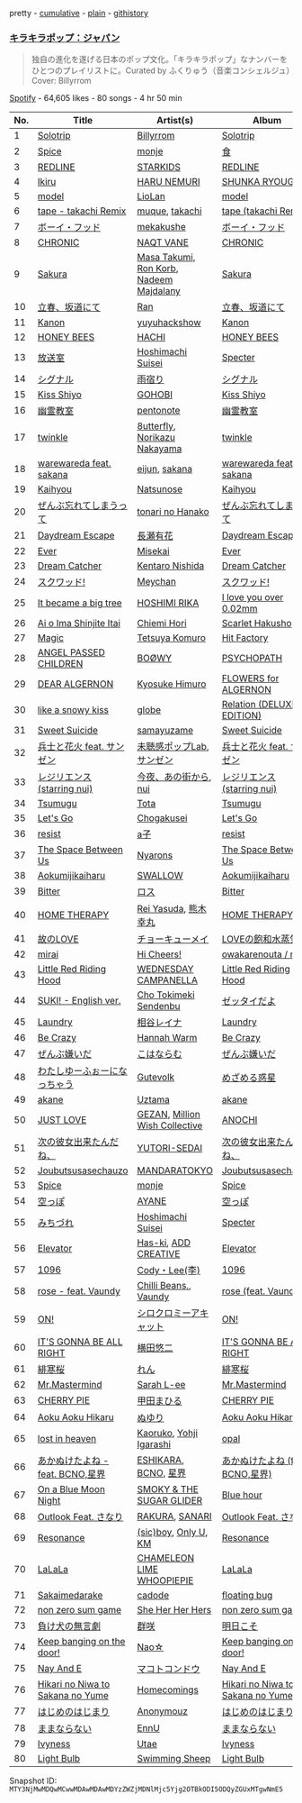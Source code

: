 pretty - [cumulative](/playlists/cumulative/37i9dQZF1DWVlypmfyCIGr.md) - [plain](/playlists/plain/37i9dQZF1DWVlypmfyCIGr) - [githistory](https://github.githistory.xyz/mackorone/spotify-playlist-archive/blob/main/playlists/plain/37i9dQZF1DWVlypmfyCIGr)

### [キラキラポップ：ジャパン](https://open.spotify.com/playlist/37i9dQZF1DWVlypmfyCIGr)

> 独自の進化を遂げる日本のポップ文化。「キラキラポップ」なナンバーをひとつのプレイリストに。Curated by ふくりゅう（音楽コンシェルジュ）Cover: Billyrrom

[Spotify](https://open.spotify.com/user/spotify) - 64,605 likes - 80 songs - 4 hr 50 min

| No. | Title | Artist(s) | Album | Length |
|---|---|---|---|---|
| 1 | [Solotrip](https://open.spotify.com/track/0r3bAaZO1NsoKcWMT6zfEL) | [Billyrrom](https://open.spotify.com/artist/7our8lu1Vk9CLnFEu3JEbc) | [Solotrip](https://open.spotify.com/album/56pMu3efEN0UjMQ55cDDCo) | 3:12 |
| 2 | [Spice](https://open.spotify.com/track/1XtwGDmkdv5A5bvIO4mKSy) | [monje](https://open.spotify.com/artist/5UqQ3L8MFnpqFHW2oUy56Y) | [食](https://open.spotify.com/album/58ZgW2Y0nhJYJs5CAcHCgc) | 3:44 |
| 3 | [REDLINE](https://open.spotify.com/track/765N3cXH2y88jFcLUndikG) | [STARKIDS](https://open.spotify.com/artist/4QMLZWebJZrhxGZsvctR4x) | [REDLINE](https://open.spotify.com/album/6TWGVTgAEkwYMlPPMioxNs) | 2:57 |
| 4 | [Ikiru](https://open.spotify.com/track/5ZlpDMIyUb6JRUlhYWsKIp) | [HARU NEMURI](https://open.spotify.com/artist/3cn7Ujrlj3rdyuqmOYhBJT) | [SHUNKA RYOUGEN](https://open.spotify.com/album/5dZcvDyVbM5HplrbzE8r60) | 4:01 |
| 5 | [model](https://open.spotify.com/track/6UnX7Ptd4Bk0vnAshEcvG8) | [LioLan](https://open.spotify.com/artist/0cOeltjiLyEirwTTtaah11) | [model](https://open.spotify.com/album/44LX7WEHyJXv630Lck1dFI) | 5:29 |
| 6 | [tape \- takachi Remix](https://open.spotify.com/track/0JpgGmbmxqyI9QjWeKxnxP) | [muque](https://open.spotify.com/artist/3SfOqz3ae0KRhTQzeR4m3t), [takachi](https://open.spotify.com/artist/2hek2B1ememFdxKOSx14Lt) | [tape \(takachi Remix\)](https://open.spotify.com/album/7opkbEGWyO2q8ACGQ96GzH) | 3:05 |
| 7 | [ボーイ・フッド](https://open.spotify.com/track/2d8lehd5MYTs1XaSj1dV5x) | [mekakushe](https://open.spotify.com/artist/0CWyD7hgBLQ7dIUGEDkAWz) | [ボーイ・フッド](https://open.spotify.com/album/5sgr7UJL76fw12JsD3qC61) | 3:13 |
| 8 | [CHRONIC](https://open.spotify.com/track/4pi3XWPdc9T1NjiGcTaltO) | [NAQT VANE](https://open.spotify.com/artist/4HzUr7Nr82O1bLSB78jWVR) | [CHRONIC](https://open.spotify.com/album/3su7kmZwN25Xh2q5JY7cQT) | 3:14 |
| 9 | [Sakura](https://open.spotify.com/track/1jgIwjmw5e4JEEcE28XyHC) | [Masa Takumi](https://open.spotify.com/artist/232qTYJ9qlN1FUQyV9NERy), [Ron Korb](https://open.spotify.com/artist/4Xjxonsw8YU2tX5MR7n0r8), [Nadeem Majdalany](https://open.spotify.com/artist/7l7n59geWbproigFlsASth) | [Sakura](https://open.spotify.com/album/1xfycvj3UaVhykLZZBN0oY) | 4:14 |
| 10 | [立春、坂道にて](https://open.spotify.com/track/1tTAF6VFTl5qXpNYdi62pm) | [Ran](https://open.spotify.com/artist/79b158VP6p9yoQpqIqU4UR) | [立春、坂道にて](https://open.spotify.com/album/3DLPzsPL5P1HA3F1bSjg1k) | 3:31 |
| 11 | [Kanon](https://open.spotify.com/track/0urxiDCaqzQY1VpQV7xyhc) | [yuyuhackshow](https://open.spotify.com/artist/02ILgnFVp5SRTBJTtK2yTN) | [Kanon](https://open.spotify.com/album/5Ig844B9j1vhvXXfttbEaP) | 3:46 |
| 12 | [HONEY BEES](https://open.spotify.com/track/7DFHnieDGomibXxejRvDL8) | [HACHI](https://open.spotify.com/artist/2ksMoRs5T9ErEe5H7gxv7C) | [HONEY BEES](https://open.spotify.com/album/2nD0V1GDGFDLwHpC04p4XQ) | 4:22 |
| 13 | [放送室](https://open.spotify.com/track/27unzj8calQxE0rIFErtIF) | [Hoshimachi Suisei](https://open.spotify.com/artist/726WiFmWkohzodUxK3XjHX) | [Specter](https://open.spotify.com/album/5eQx95EHzDMcPurV2aByeh) | 3:29 |
| 14 | [シグナル](https://open.spotify.com/track/1V4Ivb9qI3q4UDMcPl3Bzn) | [雨宿り](https://open.spotify.com/artist/59BLjrTwyCqE9R4W1BovYK) | [シグナル](https://open.spotify.com/album/7GvJj2qzby2711j3nMITqj) | 2:37 |
| 15 | [Kiss Shiyo](https://open.spotify.com/track/0SwMVaDMM8fA7hwQmAElMG) | [GOHOBI](https://open.spotify.com/artist/3rUTguiMzTMxzTFPSytp6M) | [Kiss Shiyo](https://open.spotify.com/album/7AOzPSUjcwoYSequsnLt1m) | 3:42 |
| 16 | [幽霊教室](https://open.spotify.com/track/4hNEnkko2QsOpmv4rA09Zv) | [pentonote](https://open.spotify.com/artist/0qRcgfXhQZT9odwpLAm3TF) | [幽霊教室](https://open.spotify.com/album/1oOWijKW7heJXRQPEgVCpg) | 3:18 |
| 17 | [twinkle](https://open.spotify.com/track/2507zebxdbiXe9BxoinLPU) | [8utterfly](https://open.spotify.com/artist/3VGKQAog2jJiscefHO5yfA), [Norikazu Nakayama](https://open.spotify.com/artist/2oTVAedUuOKcGMDMEpwieo) | [twinkle](https://open.spotify.com/album/5BLazeVRu8f6cTZgS5LQQj) | 3:22 |
| 18 | [warewareda feat\. sakana](https://open.spotify.com/track/4c7DXjRdLHspJGkbQNUdns) | [eijun](https://open.spotify.com/artist/3fZEXtz36reclpIaZpu1Bx), [sakana](https://open.spotify.com/artist/7ynWqUtYVEl1GOhC4LmsT9) | [warewareda feat\. sakana](https://open.spotify.com/album/6wwdEDDpNjbKURoIw050U2) | 2:02 |
| 19 | [Kaihyou](https://open.spotify.com/track/6apFysy7yb3sbnVdtR68yA) | [Natsunose](https://open.spotify.com/artist/0wjfRLmHq20y874POC5pXC) | [Kaihyou](https://open.spotify.com/album/6UQRkpePvNR3YVmZrJ0tvp) | 2:18 |
| 20 | [ぜんぶ忘れてしまうって](https://open.spotify.com/track/5L8Lg7dRIoj5sVpZWYKm7f) | [tonari no Hanako](https://open.spotify.com/artist/3p7Un86kbW52HgEPeoyl26) | [ぜんぶ忘れてしまうって](https://open.spotify.com/album/6Jw8XplzFdB20xdUUJ9xoN) | 4:26 |
| 21 | [Daydream Escape](https://open.spotify.com/track/5TFeGMwa6Qba5G0ni9CkPP) | [長瀬有花](https://open.spotify.com/artist/4eEVWfAuVUPgwMXWQiD4zX) | [Daydream Escape](https://open.spotify.com/album/2GZ3Mp4rKVWKvvCjAPVcAk) | 3:26 |
| 22 | [Ever](https://open.spotify.com/track/19JoPgaVzWEY9Yj6gBHH2M) | [Misekai](https://open.spotify.com/artist/3D3rPrHQXf7RGhWPNtVNHk) | [Ever](https://open.spotify.com/album/4bTkAHeOUJY47d38kki6Pu) | 4:10 |
| 23 | [Dream Catcher](https://open.spotify.com/track/2F7QEmeNDUlAWe9b4JYHyI) | [Kentaro Nishida](https://open.spotify.com/artist/5eOkeSZX1AY9Ted4BksGc3) | [Dream Catcher](https://open.spotify.com/album/0PuOZs22I6a30tAsZrMdBc) | 3:55 |
| 24 | [スクワッド!](https://open.spotify.com/track/1PiQybGfKBnDb5P4d5Ewwd) | [Meychan](https://open.spotify.com/artist/5HQYtQ84Zs3hQD5ZcC7WUX) | [スクワッド!](https://open.spotify.com/album/12SiALYHMtpakrYud5tAAB) | 3:53 |
| 25 | [It became a big tree](https://open.spotify.com/track/434TokJe8aQfX0cDxMyY1n) | [HOSHIMI RIKA](https://open.spotify.com/artist/20eGFcXmCEjVPVJUbTa7Oz) | [I love you over 0.02mm](https://open.spotify.com/album/4UJnttdQW0X8klyBCCOJt6) | 2:47 |
| 26 | [Ai o Ima Shinjite Itai](https://open.spotify.com/track/4H1ALZ3D1v2I6AjvmytLJK) | [Chiemi Hori](https://open.spotify.com/artist/67dv51fxuwHqUQKr9hyQVO) | [Scarlet Hakusho](https://open.spotify.com/album/2FkdFB2qNncXHXNPljF9WI) | 4:19 |
| 27 | [Magic](https://open.spotify.com/track/3uFvggAej4v8MF6t34kgSP) | [Tetsuya Komuro](https://open.spotify.com/artist/0YXSqOpIseLknz8JjcX0UH) | [Hit Factory](https://open.spotify.com/album/5xjiymOvW7jOhDuDKc6Ine) | 5:49 |
| 28 | [ANGEL PASSED CHILDREN](https://open.spotify.com/track/5RBkxxZAYHU7R9GuzEZk1g) | [BOØWY](https://open.spotify.com/artist/0pr3ep0knQaPHEZ2X8niA0) | [PSYCHOPATH](https://open.spotify.com/album/5XNV1gmhnTnwvQ1bpMmYhj) | 2:22 |
| 29 | [DEAR ALGERNON](https://open.spotify.com/track/0HpzaOFs5KTVtypxorhh6i) | [Kyosuke Himuro](https://open.spotify.com/artist/0ZSqL5iXTuBWy7ur7vT2lP) | [FLOWERS for ALGERNON](https://open.spotify.com/album/6Pvf9GHeObLADt3apcdt75) | 3:48 |
| 30 | [like a snowy kiss](https://open.spotify.com/track/2X92wlFmCDznxpUYawC3RP) | [globe](https://open.spotify.com/artist/5O6t6gb6MeNqzOBAq1oLad) | [Relation \(DELUXE EDITION\)](https://open.spotify.com/album/0wtuqz7q3S9OHYbkQkG0mn) | 4:38 |
| 31 | [Sweet Suicide](https://open.spotify.com/track/10JzOsLagCB2QF74vBYpdU) | [samayuzame](https://open.spotify.com/artist/35rpDiXIsvLFJx0KaGvxK2) | [Sweet Suicide](https://open.spotify.com/album/7GftsNFMyXRlE6GzPhDd3f) | 4:16 |
| 32 | [兵士と花火 feat\. サンゼン](https://open.spotify.com/track/4Y0nRXOVUcHfDMWfh6CnjP) | [未聴感ポップLab](https://open.spotify.com/artist/78a6BRZ2jMxzhW76Nxl4HR), [サンゼン](https://open.spotify.com/artist/0ULBcOX2FaU8lWd2GFBLI4) | [兵士と花火 feat\. サンゼン](https://open.spotify.com/album/4LhuPxUxYPYo5hz0Oen8Yj) | 3:48 |
| 33 | [レジリエンス \(starring nui\)](https://open.spotify.com/track/7ytdZbWIT104p3m3ooyu0Z) | [今夜、あの街から](https://open.spotify.com/artist/3CIypr428k5fChS6LK790Y), [nui](https://open.spotify.com/artist/1w8URhGe2U7oTUV0uTM2hF) | [レジリエンス \(starring nui\)](https://open.spotify.com/album/5uStqJWyIzs8BRXEIMevhT) | 2:51 |
| 34 | [Tsumugu](https://open.spotify.com/track/6uqDqDf5OVAyVj6lxwWrAx) | [Tota](https://open.spotify.com/artist/6RptmPevPKd4YVK1VRpK3F) | [Tsumugu](https://open.spotify.com/album/3WJSzExzoaymFUgJNy1ABs) | 3:51 |
| 35 | [Let's Go](https://open.spotify.com/track/696bLWHXd2Cm0rkQhoBIkQ) | [Chogakusei](https://open.spotify.com/artist/1o3K28VZiWLErDUMWD6xuo) | [Let's Go](https://open.spotify.com/album/0k1ptoYsgjCzVBFDHpu5OU) | 4:12 |
| 36 | [resist](https://open.spotify.com/track/6khuTEUHWdsmBP0mq4OPUK) | [a子](https://open.spotify.com/artist/4ckGkK52pqm5j41Voz7lg4) | [resist](https://open.spotify.com/album/5Ra8mfJupN7wOuDJaCAdOi) | 3:26 |
| 37 | [The Space Between Us](https://open.spotify.com/track/7p73wPwb83DE5xuDEmEEc0) | [Nyarons](https://open.spotify.com/artist/4L5K9BR3qaZQw8QAoMBUta) | [The Space Between Us](https://open.spotify.com/album/47MDHhUGNZNPkausZS7syk) | 2:55 |
| 38 | [Aokumijikaiharu](https://open.spotify.com/track/2a0ttK1xvdW1HjqTTUNnSU) | [SWALLOW](https://open.spotify.com/artist/7muZT7jbH05LsdRmWqWMOs) | [Aokumijikaiharu](https://open.spotify.com/album/5yA5x6pXYqLvaBeIK1bGbi) | 3:22 |
| 39 | [Bitter](https://open.spotify.com/track/19pKb7pKIrzQ3hpzNFCtvw) | [ロス](https://open.spotify.com/artist/1ZJ9RKrUKQB5wEl5Liv4kL) | [Bitter](https://open.spotify.com/album/1ABrtMLSt2DwR46AQDoHJN) | 3:02 |
| 40 | [HOME THERAPY](https://open.spotify.com/track/3ecqR3d7t7Ynx2LOHlW7ED) | [Rei Yasuda](https://open.spotify.com/artist/1diX6i4LgUKR9qMRrAeGLi), [熊木幸丸](https://open.spotify.com/artist/3NyvaTt8r1fkYjwOz1K6wZ) | [HOME THERAPY](https://open.spotify.com/album/4RxLlyupHS1f1FPgSdh8kM) | 3:54 |
| 41 | [故のLOVE](https://open.spotify.com/track/6vVKI6HXIsGssqGYGuKmF8) | [チョーキューメイ](https://open.spotify.com/artist/5ZFxExn8YICZm9JFo9dqTq) | [LOVEの飽和水蒸気量](https://open.spotify.com/album/6ZVZ2hZV5bnFpLFQOqptuM) | 3:30 |
| 42 | [mirai](https://open.spotify.com/track/5PS2ZWejyFdihyw95sQ6lv) | [Hi Cheers!](https://open.spotify.com/artist/3FtZDTzCnJcwj722rHC53o) | [owakarenouta / mirai](https://open.spotify.com/album/1VbzxMgGou89TskGjqSYaS) | 5:24 |
| 43 | [Little Red Riding Hood](https://open.spotify.com/track/1kXSvdQw5GByk7Ut432360) | [WEDNESDAY CAMPANELLA](https://open.spotify.com/artist/0bp9CvkjQYhUJvWRHjFRWI) | [Little Red Riding Hood](https://open.spotify.com/album/01IOJtpI12E42QyUjjLSL3) | 3:15 |
| 44 | [SUKI! \- English ver.](https://open.spotify.com/track/702DHstxj5NltFi01ApZQp) | [Cho Tokimeki Sendenbu](https://open.spotify.com/artist/02hwDSWEF0JdOgdIBw1gRT) | [ゼッタイだよ](https://open.spotify.com/album/4Z2E8EFh0mFwzRYyFUhrRd) | 5:12 |
| 45 | [Laundry](https://open.spotify.com/track/4Th0wvx6jH8OtJTcb7JTEW) | [相谷レイナ](https://open.spotify.com/artist/5Hm5GfaTrjt3IlzOcZVX2A) | [Laundry](https://open.spotify.com/album/5dF9AZkQVGopxCj3ZpKT7Q) | 3:52 |
| 46 | [Be Crazy](https://open.spotify.com/track/71hhGpg2px2f2UqwjgpSIi) | [Hannah Warm](https://open.spotify.com/artist/3NpwE88TR2nUKcmg87MeL7) | [Be Crazy](https://open.spotify.com/album/3GvfYLhm1o2sxtJJF5TD96) | 3:38 |
| 47 | [ぜんぶ嫌いだ](https://open.spotify.com/track/5edKEZmKnVANFAV8zBfls2) | [こはならむ](https://open.spotify.com/artist/1I24D95GZP1Nr9hVsiOLmw) | [ぜんぶ嫌いだ](https://open.spotify.com/album/2Zl3FwEBH2G4x670gMrm20) | 4:08 |
| 48 | [わたしゆーふぉーになっちゃう](https://open.spotify.com/track/3r7Bx2ob7wvKxI9lI7Qc8m) | [Gutevolk](https://open.spotify.com/artist/3q0Z5NCEUBupppTF8ivRTR) | [めざめる惑星](https://open.spotify.com/album/2roiDfW25RkDOvaLLn3hoC) | 4:06 |
| 49 | [akane](https://open.spotify.com/track/42055rYHsDnGBcHaRH3RUu) | [Uztama](https://open.spotify.com/artist/1fRn6oIX62BWttqHfNRhEE) | [akane](https://open.spotify.com/album/0txMZZ0MTBDKNYDTLVAkGg) | 3:11 |
| 50 | [JUST LOVE](https://open.spotify.com/track/2KrfZUm4QqifApU2nuFzJT) | [GEZAN](https://open.spotify.com/artist/0bMxJbKiRQm2oaozKgoZo6), [Million Wish Collective](https://open.spotify.com/artist/3L0IgTFlmkllM0Mcnp2JeQ) | [ANOCHI](https://open.spotify.com/album/3QaWpNuVe2FRMDAnG2iPwx) | 6:30 |
| 51 | [次の彼女出来たんだね、](https://open.spotify.com/track/5Eah3nvDbyt16A5kHkUkoB) | [YUTORI\-SEDAI](https://open.spotify.com/artist/74ZODUscO84OjAiQwj4V9G) | [次の彼女出来たんだね、](https://open.spotify.com/album/6o8rB9JiI3WasfwUgCqbkM) | 4:24 |
| 52 | [Joubutsusasechauzo](https://open.spotify.com/track/2SaN3vFga78uxMqMPCEuPg) | [MANDARATOKYO](https://open.spotify.com/artist/3CP4xoIcrAWiUaQvkLUrw4) | [Joubutsusasechauzo](https://open.spotify.com/album/0IMwtdTdHGCi7x0T5MQJfY) | 2:30 |
| 53 | [Spice](https://open.spotify.com/track/7kDc29DQs132sCsIq7VDKV) | [monje](https://open.spotify.com/artist/5UqQ3L8MFnpqFHW2oUy56Y) | [Spice](https://open.spotify.com/album/2zBMFUd4MG6buGgHXPTtsT) | 3:45 |
| 54 | [空っぽ](https://open.spotify.com/track/2YB0gHEctXCJ4U7aKEtWj2) | [AYANE](https://open.spotify.com/artist/3fYxdxiuKlZYMW9Pma6UBM) | [空っぽ](https://open.spotify.com/album/7J4oX6OxrWpHYfyDstNl7g) | 3:03 |
| 55 | [みちづれ](https://open.spotify.com/track/6wmcrRId5aeo7hiEqHAtEO) | [Hoshimachi Suisei](https://open.spotify.com/artist/726WiFmWkohzodUxK3XjHX) | [Specter](https://open.spotify.com/album/5eQx95EHzDMcPurV2aByeh) | 3:13 |
| 56 | [Elevator](https://open.spotify.com/track/0vJpKBdQrFik9XU9PUCfro) | [Has\-ki](https://open.spotify.com/artist/7pvleOZtwMfQPOkZ57czSA), [ADD CREATIVE](https://open.spotify.com/artist/3EjD0KF3TlTpo6VNZEaPn1) | [Elevator](https://open.spotify.com/album/4027jXv5GmbtxrfFgNAlmh) | 2:09 |
| 57 | [1096](https://open.spotify.com/track/7Ld2efllkAfXdSOkAqPNwu) | [Cody・Lee\(李\)](https://open.spotify.com/artist/6ccfWQCLB9Gu3caY9gR5dX) | [1096](https://open.spotify.com/album/2Cf2vmP3ffvd5n1Qo1UFNY) | 5:45 |
| 58 | [rose \- feat\. Vaundy](https://open.spotify.com/track/1GHRempxln5XiNEYYvPz7f) | [Chilli Beans.](https://open.spotify.com/artist/48apiuEaHdddhdRvfFjPB7), [Vaundy](https://open.spotify.com/artist/2IUl3m1H1EQ7QfNbNWvgru) | [rose \(feat\. Vaundy\)](https://open.spotify.com/album/4dF1UtRhD4zW3w0h6MXerB) | 3:07 |
| 59 | [ON!](https://open.spotify.com/track/3JP6SSjiC1FbRrn4TahWOM) | [シロクロミーアキャット](https://open.spotify.com/artist/1Df09q3nInMTxbmnre927z) | [ON!](https://open.spotify.com/album/0u9bEExo8SHgqOXXKbUXs6) | 2:28 |
| 60 | [IT'S GONNA BE ALL RIGHT](https://open.spotify.com/track/3yF0g3tjRNzSJQSApiaTIz) | [横田悠二](https://open.spotify.com/artist/4dgzAnCY1CSX5FRzMMdKKh) | [IT'S GONNA BE ALL RIGHT](https://open.spotify.com/album/1py6bzXpWKyvvDOidJHHlZ) | 3:54 |
| 61 | [緋寒桜](https://open.spotify.com/track/5sULK6Cv3JPYLNPhqvgtVh) | [れん](https://open.spotify.com/artist/2Hf3gzOBTpBaL0SqyPjX8m) | [緋寒桜](https://open.spotify.com/album/5eM2SDlq56qbYfuPTrgqsp) | 3:13 |
| 62 | [Mr.Mastermind](https://open.spotify.com/track/02m4Xg51PCou6c4gPKLyHB) | [Sarah L\-ee](https://open.spotify.com/artist/0tE6axpcNJvMTeQQj3tgcX) | [Mr.Mastermind](https://open.spotify.com/album/6elizrnDHbL4eo0lsfuODd) | 3:15 |
| 63 | [CHERRY PIE](https://open.spotify.com/track/3TmQjOgyKtYqu6wKGZL2GA) | [甲田まひる](https://open.spotify.com/artist/12jXKCFV7aE96Zt5792waP) | [CHERRY PIE](https://open.spotify.com/album/5bTJO3Nx3Ii8Y23nWgbG0z) | 3:28 |
| 64 | [Aoku Aoku Hikaru](https://open.spotify.com/track/4remMpKJioVgkTecTRvT52) | [ぬゆり](https://open.spotify.com/artist/3ZIOAB6YRggYj0LIG6JLXx) | [Aoku Aoku Hikaru](https://open.spotify.com/album/6D1H5mmhfS3GwAPLDzeet3) | 3:47 |
| 65 | [lost in heaven](https://open.spotify.com/track/4D4vnJbewpicVvQfd8ZRhV) | [Kaoruko](https://open.spotify.com/artist/4p8Qi7wNCoyMNEF7dX8qUl), [Yohji Igarashi](https://open.spotify.com/artist/4Wp4OXDldnaJ0JPRpkUKQs) | [opal](https://open.spotify.com/album/4PDInS0xBqDBG8OiBt9l2y) | 3:01 |
| 66 | [あかぬけたよね \- feat\. BCNO,星界](https://open.spotify.com/track/3dbWu7UCUw0hxsR91Gx0dd) | [ESHIKARA](https://open.spotify.com/artist/4VuUJ2V2aRxfQRlRdpC1ih), [BCNO](https://open.spotify.com/artist/24phm8J2V68m162CRCIw7b), [星界](https://open.spotify.com/artist/6RFfpipLSKZ7LLYdZQFp4y) | [あかぬけたよね \(feat\. BCNO,星界\)](https://open.spotify.com/album/02BLduh69c5XsM7uvuT70F) | 2:59 |
| 67 | [On a Blue Moon Night](https://open.spotify.com/track/3PpVLGYuz1q2lZY7LKegZA) | [SMOKY & THE SUGAR GLIDER](https://open.spotify.com/artist/6sM9yXnN3VqWwMnaKZvi6G) | [Blue hour](https://open.spotify.com/album/0w4xya4UlarN9C1rivxGId) | 5:40 |
| 68 | [Outlook Feat\. さなり](https://open.spotify.com/track/1RRG80wMzC3B4NpsCD6EEk) | [RAKURA](https://open.spotify.com/artist/3voKaAQ6dZPw9gMA7KOTcP), [SANARI](https://open.spotify.com/artist/16E27V4q0TPZXIriwMYTWV) | [Outlook Feat\. さなり](https://open.spotify.com/album/0WEfpK8qp14S7nBZEiqNvo) | 2:54 |
| 69 | [Resonance](https://open.spotify.com/track/7iXkiBI5lr8uVIXfFjSk5c) | [\(sic\)boy](https://open.spotify.com/artist/19FI3bwyW062xAmEy3rzsk), [Only U](https://open.spotify.com/artist/7p5yGL3yNq2pqUUKvt2vnt), [KM](https://open.spotify.com/artist/2Nz5XwOa02deTyyS2vw5Wa) | [Resonance](https://open.spotify.com/album/0kGtdwXSM5qwRhRzeD8xxP) | 3:30 |
| 70 | [LaLaLa](https://open.spotify.com/track/59VPazsRoE7d68T5QkZv7d) | [CHAMELEON LIME WHOOPIEPIE](https://open.spotify.com/artist/1uP5mPkWII7Tcxp7xtqPmj) | [LaLaLa](https://open.spotify.com/album/2gh7VrfBwWqtcGGQFXa3mL) | 2:55 |
| 71 | [Sakaimedarake](https://open.spotify.com/track/76wGKn9HQ8hN1kruiP3GH6) | [cadode](https://open.spotify.com/artist/67zlAHPEzkbMQrkdC8QwPr) | [floating bug](https://open.spotify.com/album/4eUskxmujWmABAK16J98Sn) | 3:45 |
| 72 | [non zero sum game](https://open.spotify.com/track/2nzTMqhvjVKJQxEd5Y4Ly9) | [She Her Her Hers](https://open.spotify.com/artist/3Th9UyipOGp08husDe0Era) | [non zero sum game](https://open.spotify.com/album/0LBC4LqdAwyPUNdBZiuKjj) | 3:28 |
| 73 | [負け犬の無言劇](https://open.spotify.com/track/5UeYwIy2uXQAo9ChRjQ4Co) | [群咲](https://open.spotify.com/artist/7IvxuWvEbn7WlpW1ak79ZS) | [明日こそ](https://open.spotify.com/album/3VCofw93hhJJyshDeq12NA) | 2:30 |
| 74 | [Keep banging on the door!](https://open.spotify.com/track/71CNs9yJ0SHoQRv0errWgp) | [Nao☆](https://open.spotify.com/artist/4l3RPSnpTQowMlWZe34WBh) | [Keep banging on the door!](https://open.spotify.com/album/1Ysez1mYAf5YqKzpwxkjBz) | 4:12 |
| 75 | [Nay And E](https://open.spotify.com/track/3QNgHIeiBUt80i299972Lk) | [マコトコンドウ](https://open.spotify.com/artist/5LGNw6Zr6yaFM9px1QiTwc) | [Nay And E](https://open.spotify.com/album/6lUy6S5W7QAf6cHhAwnI7g) | 3:10 |
| 76 | [Hikari no Niwa to Sakana no Yume](https://open.spotify.com/track/3nDZBhgAXl1SKLrg3lwQOM) | [Homecomings](https://open.spotify.com/artist/3iyF2P8al32bYI6e3YF56K) | [Hikari no Niwa to Sakana no Yume](https://open.spotify.com/album/6QMG2i3XEajvmabKdsRewB) | 4:28 |
| 77 | [はじめのはじまり](https://open.spotify.com/track/3MyWgwvN0A1LMgw96FGs1l) | [Anonymouz](https://open.spotify.com/artist/6htvT7X1lqrkKpfp0Rv13X) | [はじめのはじまり](https://open.spotify.com/album/5OutvA8qPi49Yt8yJYmkwn) | 4:51 |
| 78 | [ままならない](https://open.spotify.com/track/1wwVXhNn1bDLeEb4KNepLF) | [EnnU](https://open.spotify.com/artist/2zUO8pX446SlzABi2t2NjC) | [ままならない](https://open.spotify.com/album/6NUzMT2ZoacErZ7aL9E5nX) | 2:12 |
| 79 | [Ivyness](https://open.spotify.com/track/5x3fgpsCUig1DyVdFkBcOY) | [Utae](https://open.spotify.com/artist/30aaJCBZ3WASNcbq27Z3MG) | [Ivyness](https://open.spotify.com/album/1X3eMxtKRiiQr0QMeACvvt) | 3:16 |
| 80 | [Light Bulb](https://open.spotify.com/track/1Uc2aVDZEuFANFb7CpOHWx) | [Swimming Sheep](https://open.spotify.com/artist/4lXsVyFTJxtA8LxnKzmDxz) | [Light Bulb](https://open.spotify.com/album/1DwlZA4BoBA7ftQGf0TNzn) | 1:48 |

Snapshot ID: `MTY3NjMwMDQwMCwwMDAwMDAwMDYzZWZjMDNlMjc5Yjg2OTBkODI5ODQyZGUxMTgwNmE5`
